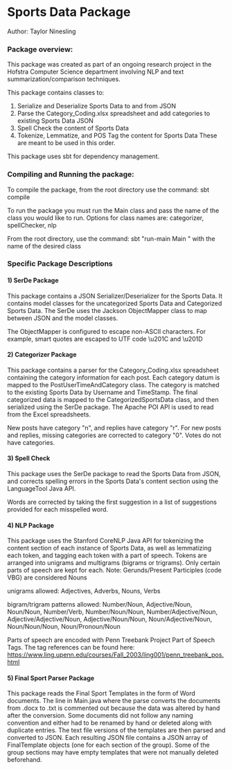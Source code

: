 # Sports Data Package #

Author: Taylor Ninesling

### Package overview: ###
This package was created as part of an ongoing research project in the Hofstra
Computer Science department involving NLP and text summarization/comparison
techniques.

This package contains classes to:
1) Serialize and Deserialize Sports Data to and from JSON
2) Parse the Category_Coding.xlsx spreadsheet and add categories to existing
Sports Data JSON
3) Spell Check the content of Sports Data
4) Tokenize, Lemmatize, and POS Tag the content for Sports Data
These are meant to be used in this order.

This package uses sbt for dependency management.

### Compiling and Running the package: ###
To compile the package, from the root directory use the command: sbt compile

To run the package you must run the Main class and pass the name of the class
you would like to run. Options for class names are:
categorizer,
spellChecker,
nlp

From the root directory, use the command: sbt "run-main Main <class name>"
with the name of the desired class

### Specific Package Descriptions ###
#### 1) SerDe Package ####
This package contains a JSON Serializer/Deserializer for the Sports Data.
It contains model classes for the uncategorized Sports Data and Categorized Sports
Data. The SerDe uses the Jackson ObjectMapper class to map between JSON and the
model classes.

The ObjectMapper is configured to escape non-ASCII characters. For example,
smart quotes are escaped to UTF code \u201C and \u201D

#### 2) Categorizer Package ####
This package contains a parser for the Category_Coding.xlsx spreadsheet containing
the category information for each post. Each category datum is mapped to the
PostUserTimeAndCategory class. The category is matched to the existing Sports
Data by Username and TimeStamp. The final categorized data is mapped to the
CategorizedSportsData class, and then serialized using the SerDe package. The
Apache POI API is used to read from the Excel spreadsheets.

New posts have category "n", and replies have category "r".
For new posts and replies, missing categories are corrected to category "0".
Votes do not have categories.

#### 3) Spell Check ####
This package uses the SerDe package to read the Sports Data from JSON, and
corrects spelling errors in the Sports Data's content section using the
LanguageTool Java API.

Words are corrected by taking the first suggestion in a list of suggestions
provided for each misspelled word.

#### 4) NLP Package ####
This package uses the Stanford CoreNLP Java API for tokenizing the content section
of each instance of Sports Data, as well as lemmatizing each token, and tagging
each token with a part of speech. Tokens are arranged into unigrams and
multigrams (bigrams or trigrams). Only certain parts of speech are kept for each.
Note: Gerunds/Present Participles (code VBG) are considered Nouns

unigrams allowed: Adjectives, Adverbs, Nouns, Verbs

bigram/trigram patterns allowed: Number/Noun, Adjective/Noun, Noun/Noun, Number/Verb,
Number/Noun/Noun, Number/Adjective/Noun, Adjective/Adjective/Noun,
Adjective/Noun/Noun, Noun/Adjective/Noun, Noun/Noun/Noun, Noun/Pronoun/Noun

Parts of speech are encoded with Penn Treebank Project Part of Speech Tags. The
tag references can be found here: https://www.ling.upenn.edu/courses/Fall_2003/ling001/penn_treebank_pos.html

#### 5) Final Sport Parser Package ####
This package reads the Final Sport Templates in the form of Word documents.
The line in Main.java where the parse converts the documents from .docx to .txt
is commented out because the data was altered by hand after the conversion. Some
documents did not follow any naming convention and either had to be renamed by
hand or deleted along with duplicate entries. The text file versions of the
templates are then parsed and converted to JSON. Each resulting JSON file contains
a JSON array of FinalTemplate objects (one for each section of the group). Some
of the group sections may have empty templates that were not manually deleted
beforehand.
